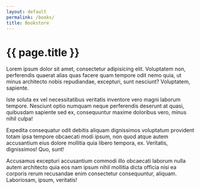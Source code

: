 ```yaml
---
layout: default
permalink: /books/
title: Bookstore
---
```


<div class="wrap {{ page.title }}">

  <h1 class="pagetitle">{{ page.title }}</h1>

  <div class="content">
    <p>Lorem ipsum dolor sit amet, consectetur adipisicing elit. Voluptatem non, perferendis quaerat alias quas facere quam tempore odit nemo quia, ut minus architecto nobis repudiandae, excepturi, sunt nesciunt? Voluptatem, sapiente.</p>
    <p>Iste soluta ex vel necessitatibus veritatis inventore vero magni laborum tempore. Nesciunt optio numquam neque perferendis deserunt at quasi, quibusdam sapiente sed ex, consequuntur maxime doloribus vero, minus nihil culpa!</p>
    <p>Expedita consequatur odit debitis aliquam dignissimos voluptatum provident totam ipsa tempore obcaecati modi ipsum, non quod atque autem accusantium eius dolore mollitia quia libero tempora, ex. Veritatis, dignissimos! Quo, sunt!</p>
    <p>Accusamus excepturi accusantium commodi illo obcaecati laborum nulla autem architecto quia eos nam ipsum nihil mollitia dicta officia nisi ea corporis rerum recusandae enim consectetur consequuntur, aliquam. Laboriosam, ipsum, veritatis!</p>
  </div>
</div>
